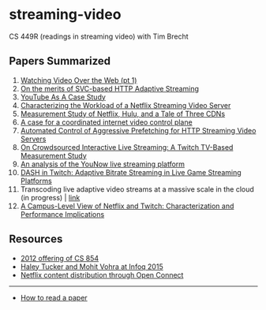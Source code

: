 # streaming-video

CS 449R (readings in streaming video) with Tim Brecht

## Papers Summarized

1. [Watching Video Over the Web (pt 1)](/watching_video_on_the_web.md)
2. [On the merits of SVC-based HTTP Adaptive Streaming](/AVC_SVC_comparison.md)
3. [YouTube As A Case Study](/youtube_case_study.md)
4. [Characterizing the Workload of a Netflix Streaming Video Server](/Summary-Characterizing-the-Workload-of-a-Netflix-Server.md)
5. [Measurement Study of Netflix, Hulu, and a Tale of Three CDNs](/Summary-Measurement-Study-Of-Netflix-and_Hulu.md)
6. [A case for a coordinated internet video control plane](/Summary-Video-Control-Plane.md)
7. [Automated Control of Aggressive Prefetching for HTTP Streaming Video Servers](/Summary_prefetching_HTTP_Servers.md)
8. [On Crowdsourced Interactive Live Streaming: A Twitch TV-Based Measurement Study](/Summary-Twitch-workload.md)
9. [An analysis of the YouNow live streaming platform](/Summary_YouNow.md)
10. [DASH in Twitch: Adaptive Bitrate Streaming in Live Game Streaming Platforms](/Summary_ABR_in_Twitch.md)
11. Transcoding live adaptive video streams at a massive scale in the cloud (in progress) | [link](https://dl.acm.org/citation.cfm?id=2713177)
12. [A Campus-Level View of Netflix and Twitch: Characterization and Performance Implications](/Summary_Netflix_Twitch_on_campus.md)

## Resources

- [2012 offering of CS 854](https://cs.uwaterloo.ca/~brecht/courses/854-http-video-2012/readings.html)
- [Haley Tucker and Mohit Vohra at Infoq 2015](https://www.infoq.com/presentations/netflix-streaming-arch)
- [Netflix content distribution through Open Connect](https://blog.apnic.net/2018/06/20/netflix-content-distribution-through-open-connect/)
---
- [How to read a paper](https://cs.uwaterloo.ca/~brecht/courses/854-http-video-2012/readings/keshav-paper-reading.pdf)
